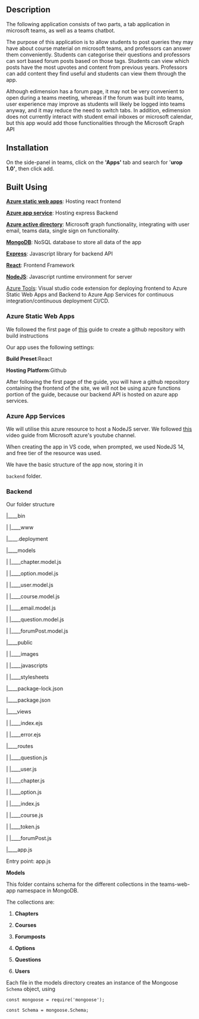 ## **Description**

The following application consists of two parts, a tab application in
microsoft teams, as well as a teams chatbot.

The purpose of this application is to allow students to post queries
they may have about course material on microsoft teams, and professors
can answer them conveniently. Students can categorise their questions
and professors can sort based forum posts based on those tags. Students
can view which posts have the most upvotes and content from previous
years. Professors can add content they find useful and students can view
them through the app.

Although edimension has a forum page, it may not be very convenient to
open during a teams meeting, whereas if the forum was built into teams,
user experience may improve as students will likely be logged into teams
anyway, and it may reduce the need to switch tabs. In addition,
edimension does not currently interact with student email inboxes or
microsoft calendar, but this app would add those functionalities through
the Microsoft Graph API

## **Installation**

On the side-panel in teams, click on the **'Apps'** tab and search for
'**urop 1.0'**, then click add.

## **Built Using**

[**Azure static web apps**](https://learn.microsoft.com/en-us/azure/static-web-apps/get-started-portal?tabs=react&pivots=github):
Hosting react frontend

[**Azure app service**](https://learn.microsoft.com/en-us/azure/app-service/quickstart-nodejs?tabs=linux&pivots=development-environment-vscode):
Hosting express Backend

[**Azure active directory**](https://learn.microsoft.com/en-us/azure/active-directory/fundamentals/active-directory-access-create-new-tenant):
Microsoft graph functionality, integrating with user email, teams data,
single sign on functionality.

[**MongoDB**](https://www.mongodb.com/): NoSQL database to
store all data of the app

[**Express**](https://expressjs.com/): Javascript library
for backend API

[**React**](https://reactjs.org/docs/getting-started.html):
Frontend Framework

[**NodeJS**](https://nodejs.org/en/docs/): Javascript
runtime environment for server

[Azure Tools](https://code.visualstudio.com/docs/azure/extensions):
Visual studio code extension for deploying frontend to Azure Static Web
Apps and Backend to Azure App Services for continuous
integration/continuous deployment CI/CD.

### **Azure Static Web Apps**

We followed the first page of
[this](https://learn.microsoft.com/en-us/azure/static-web-apps/get-started-portal?tabs=react&pivots=github)
guide to create a github repository with build instructions

Our app uses the following settings:

**Build Preset**:React

**Hosting Platform**:Github

After following the first page of the guide, you will have a github
repository containing the frontend of the site, we will not be using
azure functions portion of the guide, because our backend API is hosted
on azure app services.

### **Azure App Services**

We will utilise this azure resource to host a NodeJS server. We followed
[this](https://www.youtube.com/watch?v=P4vt-OmUM8E&list=PLLasX02E8BPADO_R-D6ctSoV4EeE8ow9B)
video guide from Microsoft azure's youtube channel.

When creating the app in VS code, when prompted, we used NodeJS 14, and
free tier of the resource was used.

We have the basic structure of the app now, storing it in

`backend` folder.

### **Backend**

Our folder structure

\|\_\_\_\_bin

\| \|\_\_\_\_www

\|\_\_\_\_.deployment

\|\_\_\_\_models

\| \|\_\_\_\_chapter.model.js

\| \|\_\_\_\_option.model.js

\| \|\_\_\_\_user.model.js

\| \|\_\_\_\_course.model.js

\| \|\_\_\_\_email.model.js

\| \|\_\_\_\_question.model.js

\| \|\_\_\_\_forumPost.model.js

\|\_\_\_\_public

\| \|\_\_\_\_images

\| \|\_\_\_\_javascripts

\| \|\_\_\_\_stylesheets

\|\_\_\_\_package-lock.json

\|\_\_\_\_package.json

\|\_\_\_\_views

\| \|\_\_\_\_index.ejs

\| \|\_\_\_\_error.ejs

\|\_\_\_\_routes

\| \|\_\_\_\_question.js

\| \|\_\_\_\_user.js

\| \|\_\_\_\_chapter.js

\| \|\_\_\_\_option.js

\| \|\_\_\_\_index.js

\| \|\_\_\_\_course.js

\| \|\_\_\_\_token.js

\| \|\_\_\_\_forumPost.js

\|\_\_\_\_app.js

Entry point: app.js

**Models**

This folder contains schema for the different collections in the
teams-web-app namespace in MongoDB.

The collections are:

1.  **Chapters**

2.  **Courses**

3.  **Forumposts**

4.  **Options**

5.  **Questions**

6.  **Users**

Each file in the models directory creates an instance of the Mongoose
`Schema` object, using

```
const mongoose = require('mongoose');

const Schema = mongoose.Schema;
```
